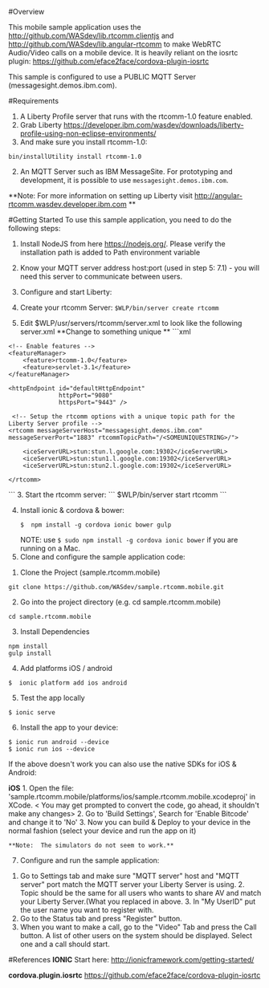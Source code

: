 #Overview

This mobile sample application uses the http://github.com/WASdev/lib.rtcomm.clientjs and http://github.com/WASdev/lib.angular-rtcomm to make WebRTC Audio/Video calls on a mobile device.  It is heavily reliant on the iosrtc plugin: https://github.com/eface2face/cordova-plugin-iosrtc

This sample is configured to use a PUBLIC MQTT Server (messagesight.demos.ibm.com). 

#Requirements

1.  A Liberty Profile server that runs with the rtcomm-1.0 feature enabled.
  1. Grab Liberty https://developer.ibm.com/wasdev/downloads/liberty-profile-using-non-eclipse-environments/
  2. And make sure you install rtcomm-1.0:
  ```
  bin/installUtility install rtcomm-1.0
  ```
2.  An MQTT Server such as IBM MessageSite. For prototyping and development, it is possible to use `messagesight.demos.ibm.com`. 

**Note:  For more information on setting up Liberty visit http://angular-rtcomm.wasdev.developer.ibm.com **

#Getting Started
To use this sample application, you need to do the following steps:

1. Install NodeJS from here https://nodejs.org/. Please verify the installation path is added to Path environment variable

2. Know your MQTT server address host:port (used in step 5: 7.1) - you will need this server to communicate between users. 

3.  Configure and start Liberty:
  1.  Create your rtcomm Server:
    ```
    $WLP/bin/server create rtcomm
    ```
  2.  Edit $WLP/usr/servers/rtcomm/server.xml to look like the following server.xml **Change *<SOMEUNIQUESTRING>* to something unique **
    ```xml
    <?xml version="1.0" encoding="UTF-8"?>
<server description="rtcomm developer sandbox liberty profile">

    <!-- Enable features -->
    <featureManager>
        <feature>rtcomm-1.0</feature>
        <feature>servlet-3.1</feature>
    </featureManager>

    <httpEndpoint id="defaultHttpEndpoint"
                  httpPort="9080"
                  httpsPort="9443" />

     <!-- Setup the rtcomm options with a unique topic path for the Liberty Server profile -->
	<rtcomm messageServerHost="messagesight.demos.ibm.com" messageServerPort="1883" rtcommTopicPath="/<SOMEUNIQUESTRING>/">
		
		<iceServerURL>stun:stun.l.google.com:19302</iceServerURL>
		<iceServerURL>stun:stun1.l.google.com:19302</iceServerURL>
		<iceServerURL>stun:stun2.l.google.com:19302</iceServerURL>
					
	</rtcomm>
	
</server>
```
   3.  Start the rtcomm server:
      ```
      $WLP/bin/server start rtcomm
   ```
   
4. Install ionic & cordova & bower:
	```
	$  npm install -g cordova ionic bower gulp
	```
	NOTE: use `$ sudo npm install -g cordova ionic bower` if you are running on a Mac.
5. Clone and configure the sample application code:
 
  1)  Clone the Project (sample.rtcomm.mobile)
  ```
  git clone https://github.com/WASdev/sample.rtcomm.mobile.git 
  ```
  2) Go into the project directory   (e.g. cd sample.rtcomm.mobile)
  ```
  cd sample.rtcomm.mobile
  ```
  3) Install Dependencies
  ```
  npm install
  gulp install
  ```
  4) Add platforms iOS / android
  ```
  $  ionic platform add ios android
  ``` 

  5)  Test the app locally
  ```
  $ ionic serve
  ```
  6) Install the app to your device:

  ```
  $ ionic run android --device
  $ ionic run ios --device
  ```
  If the above doesn't work you can also use the native SDKs for iOS & Android:

  **iOS**
    1. Open the file: 'sample.rtcomm.mobile/platforms/ios/sample.rtcomm.mobile.xcodeproj' in XCode.
       < You may get prompted to convert the code, go ahead, it shouldn't make any changes>
    2. Go to 'Build Settings', Search for 'Enable Bitcode' and change it to 'No' 
    3. Now you can build & Deploy to your device in the normal fashion (select your device and run the app on it)

    **Note:  The simulators do not seem to work.**

  7) Configure and run the sample application:

   1. Go to Settings tab and make sure "MQTT server" host and "MQTT server" port match the MQTT server your Liberty Server is using. 
    2. Topic should be the same for all users who wants to share AV and match your Liberty Server.(What you replaced in <SOMEUNIQUESTRING> above.
    3. In "My UserID" put the user name you want to register with.
   4. Go to the Status tab and press "Register" button.
  5. When you want to make a call, go to the "Video" Tab and press the Call button.  A list of other users on the system should be displayed.  Select one and a call should start.

#References
**IONIC**
Start here: http://ionicframework.com/getting-started/

**cordova.plugin.iosrtc**
https://github.com/eface2face/cordova-plugin-iosrtc

